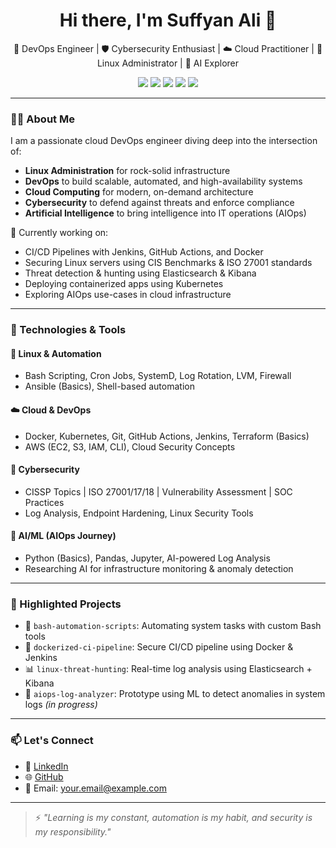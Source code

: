 <h1 align="center">Hi there, I'm Suffyan Ali 👋</h1>

<p align="center">
🚀 DevOps Engineer | 🛡️ Cybersecurity Enthusiast | ☁️ Cloud Practitioner | 🐧 Linux Administrator | 🤖 AI Explorer  
</p>

<p align="center">
  <img src="https://img.shields.io/badge/DevOps-Tools-blue?logo=devops&style=for-the-badge" />
  <img src="https://img.shields.io/badge/Cloud-Computing-blueviolet?logo=amazon-aws&style=for-the-badge" />
  <img src="https://img.shields.io/badge/Cybersecurity-Secure-green?logo=datadog&style=for-the-badge" />
  <img src="https://img.shields.io/badge/AI-&-ML-grey?logo=python&style=for-the-badge" />
  <img src="https://img.shields.io/badge/Linux-Administrator-critical?logo=linux&style=for-the-badge" />
</p>

---

### 👨‍💻 About Me

I am a passionate cloud DevOps engineer diving deep into the intersection of:
- **Linux Administration** for rock-solid infrastructure
- **DevOps** to build scalable, automated, and high-availability systems
- **Cloud Computing** for modern, on-demand architecture
- **Cybersecurity** to defend against threats and enforce compliance
- **Artificial Intelligence** to bring intelligence into IT operations (AIOps)

🔭 Currently working on:
- CI/CD Pipelines with Jenkins, GitHub Actions, and Docker
- Securing Linux servers using CIS Benchmarks & ISO 27001 standards
- Threat detection & hunting using Elasticsearch & Kibana
- Deploying containerized apps using Kubernetes
- Exploring AIOps use-cases in cloud infrastructure

---

### 🧠 Technologies & Tools

#### 🐧 Linux & Automation
- Bash Scripting, Cron Jobs, SystemD, Log Rotation, LVM, Firewall
- Ansible (Basics), Shell-based automation

#### ☁️ Cloud & DevOps
- Docker, Kubernetes, Git, GitHub Actions, Jenkins, Terraform (Basics)
- AWS (EC2, S3, IAM, CLI), Cloud Security Concepts

#### 🔐 Cybersecurity
- CISSP Topics | ISO 27001/17/18 | Vulnerability Assessment | SOC Practices
- Log Analysis, Endpoint Hardening, Linux Security Tools

#### 🤖 AI/ML (AIOps Journey)
- Python (Basics), Pandas, Jupyter, AI-powered Log Analysis
- Researching AI for infrastructure monitoring & anomaly detection

---

### 📂 Highlighted Projects
- 🔧 `bash-automation-scripts`: Automating system tasks with custom Bash tools
- 🐳 `dockerized-ci-pipeline`: Secure CI/CD pipeline using Docker & Jenkins
- 📊 `linux-threat-hunting`: Real-time log analysis using Elasticsearch + Kibana
- 🤖 `aiops-log-analyzer`: Prototype using ML to detect anomalies in system logs *(in progress)*

---

### 📫 Let's Connect
- 💼 [LinkedIn](https://www.linkedin.com/in/your-profile)  
- 🌐 [GitHub](https://github.com/suffyan-ali)  
- 📩 Email: your.email@example.com  

---

> ⚡ _"Learning is my constant, automation is my habit, and security is my responsibility."_



